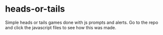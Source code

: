 # heads-or-tails
Simple heads or tails games done with js prompts and alerts. Go to the repo and click the javascript files to see how this was made. 
